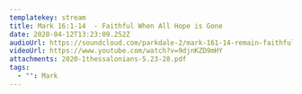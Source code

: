```yaml
---
templatekey: stream
title: Mark 16:1-14  - Faithful When All Hope is Gone
date: 2020-04-12T13:23:09.252Z
audioUrl: https://soundcloud.com/parkdale-2/mark-161-14-remain-faithful-when-all-hope-is-gone
videoUrl: https://www.youtube.com/watch?v=9djnKZD9mHY
attachments: 2020-1thessalonians-5.23-28.pdf
tags:
  - "": Mark
---
```

